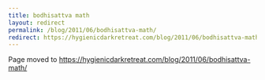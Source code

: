 ```yaml
---
title: bodhisattva math
layout: redirect
permalink: /blog/2011/06/bodhisattva-math/
redirect: https://hygienicdarkretreat.com/blog/2011/06/bodhisattva-math/
---
```


Page moved to <https://hygienicdarkretreat.com/blog/2011/06/bodhisattva-math/>

